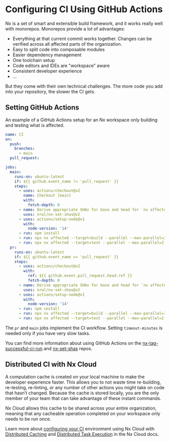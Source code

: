 # Configuring CI Using GitHub Actions

Nx is a set of smart and extensible build framework, and it works really well with monorepos. Monorepos provide a lot of advantages:

- Everything at that current commit works together. Changes can be verified across all affected parts of the organization.
- Easy to split code into composable modules
- Easier dependency management
- One toolchain setup
- Code editors and IDEs are "workspace" aware
- Consistent developer experience
- ...

But they come with their own technical challenges. The more code you add into your repository, the slower the CI gets.

## Setting GitHub Actions

An example of a GitHub Actions setup for an Nx workspace only building and testing what is affected.

```yaml
name: CI
on:
  push:
    branches:
      - main
  pull_request:

jobs:
  main:
    runs-on: ubuntu-latest
    if: ${{ github.event_name != 'pull_request' }}
    steps:
      - uses: actions/checkout@v2
        name: Checkout [main]
        with:
          fetch-depth: 0
      - name: Derive appropriate SHAs for base and head for `nx affected` commands
        uses: nrwl/nx-set-shas@v2
      - uses: actions/setup-node@v1
        with:
          node-version: '14'
      - run: npm install
      - run: npx nx affected --target=build --parallel --max-parallel=3
      - run: npx nx affected --target=test --parallel --max-parallel=2
  pr:
    runs-on: ubuntu-latest
    if: ${{ github.event_name == 'pull_request' }}
    steps:
      - uses: actions/checkout@v2
        with:
          ref: ${{ github.event.pull_request.head.ref }}
          fetch-depth: 0
      - name: Derive appropriate SHAs for base and head for `nx affected` commands
        uses: nrwl/nx-set-shas@v2
      - uses: actions/setup-node@v1
        with:
          node-version: '14'
      - run: npm install
      - run: npx nx affected --target=build --parallel --max-parallel=3
      - run: npx nx affected --target=test --parallel --max-parallel=2
```

The `pr` and `main` jobs implement the CI workflow. Setting `timeout-minutes` is needed only if you have very slow tasks.

You can find more information about using GitHub Actions on the [nx-tag-successful-ci-run](https://github.com/nrwl/nx-tag-successful-ci-run) and [nx-set-shas](https://github.com/nrwl/nx-set-shas) repos.

## Distributed CI with Nx Cloud

A computation cache is created on your local machine to make the developer experience faster. This allows you to not waste time re-building, re-testing, re-linting, or any number of other actions you might take on code that hasn’t changed. Because the cache is stored locally, you are the only member of your team that can take advantage of these instant commands.

Nx Cloud allows this cache to be shared across your entire organization, meaning that any cacheable operation completed on your workspace only needs to be run once.

Learn more about [configuring your CI](https://nx.app/docs/configuring-ci) environment using Nx Cloud with [Distributed Caching](https://nx.app/docs/distributed-caching) and [Distributed Task Execution](https://nx.app/docs/distributed-execution) in the Nx Cloud docs.
